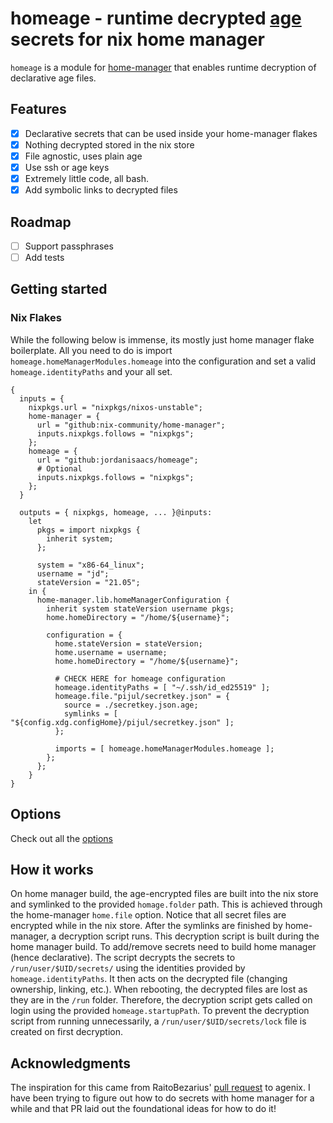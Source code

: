 # homeage - runtime decrypted [age](https://github.com/str4d/rage) secrets for nix home manager

`homeage` is a module for [home-manager](https://github.com/nix-community/home-manager) that enables runtime decryption of declarative age files.

## Features

- [x] Declarative secrets that can be used inside your home-manager flakes
- [x] Nothing decrypted stored in the nix store
- [x] File agnostic, uses plain age
- [x] Use ssh or age keys
- [x] Extremely little code, all bash.
- [X] Add symbolic links to decrypted files

## Roadmap

- [ ] Support passphrases
- [ ] Add tests

## Getting started

### Nix Flakes

While the following below is immense, its mostly just home manager flake boilerplate. All you need to do is import `homeage.homeManagerModules.homeage` into the configuration and set a valid `homeage.identityPaths` and your all set.

```
{
  inputs = {
    nixpkgs.url = "nixpkgs/nixos-unstable";
    home-manager = {
      url = "github:nix-community/home-manager";
      inputs.nixpkgs.follows = "nixpkgs";
    };
    homeage = {
      url = "github:jordanisaacs/homeage";
      # Optional
      inputs.nixpkgs.follows = "nixpkgs";
    };
  }

  outputs = { nixpkgs, homeage, ... }@inputs:
    let
      pkgs = import nixpkgs {
        inherit system;
      };
      
      system = "x86-64_linux";
      username = "jd";
      stateVersion = "21.05";
    in {
      home-manager.lib.homeManagerConfiguration {
        inherit system stateVersion username pkgs;
        home.homeDirectory = "/home/${username}";

        configuration = {
          home.stateVersion = stateVersion;
          home.username = username;
          home.homeDirectory = "/home/${username}";

          # CHECK HERE for homeage configuration
          homeage.identityPaths = [ "~/.ssh/id_ed25519" ];
          homeage.file."pijul/secretkey.json" = {
            source = ./secretkey.json.age;
            symlinks = [ "${config.xdg.configHome}/pijul/secretkey.json" ];
          };

          imports = [ homeage.homeManagerModules.homeage ];
        };
      };
    }
}
```

## Options

Check out all the [options](./options.md)

## How it works

On home manager build, the age-encrypted files are built into the nix store and symlinked to the provided `homage.folder` path. This is achieved through the home-manager `home.file` option. Notice that all secret files are encrypted while in the nix store. After the symlinks are finished by home-manager, a decryption script runs. This decryption script is built during the home manager build. To add/remove secrets need to build home manager (hence declarative). The script decrypts the secrets to `/run/user/$UID/secrets/` using the identities provided by `homeage.identityPaths`. It then acts on the decrypted file (changing ownership, linking, etc.). When rebooting, the decrypted files are lost as they are in the `/run` folder. Therefore, the decryption script gets called on login using the provided `homeage.startupPath`. To prevent the decryption script from running unnecessarily, a `/run/user/$UID/secrets/lock` file is created on first decryption.


## Acknowledgments

The inspiration for this came from RaitoBezarius' [pull request](https://github.com/ryantm/agenix/pull/58/files) to agenix. I have been trying to figure out how to do secrets with home manager for a while and that PR laid out the foundational ideas for how to do it!
